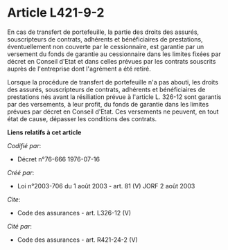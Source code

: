# Article L421-9-2

En cas de transfert de portefeuille, la partie des droits des assurés, souscripteurs de contrats, adhérents et bénéficiaires
de prestations, éventuellement non couverte par le cessionnaire, est garantie par un versement du fonds de garantie au
cessionnaire dans les limites fixées par décret en Conseil d'Etat et dans celles prévues par les contrats souscrits auprès de
l'entreprise dont l'agrément a été retiré. 

Lorsque la procédure de transfert de portefeuille n'a pas abouti, les droits des assurés, souscripteurs de contrats,
adhérents et bénéficiaires de prestations nés avant la résiliation prévue à l'article L. 326-12 sont garantis par des
versements, à leur profit, du fonds de garantie dans les limites prévues par décret en Conseil d'Etat. Ces versements ne
peuvent, en tout état de cause, dépasser les conditions des contrats.

**Liens relatifs à cet article**

_Codifié par_:

  - Décret n°76-666 1976-07-16

_Créé par_:

  - Loi n°2003-706 du 1 août 2003 - art. 81 (V) JORF 2 août 2003

_Cite_:

  - Code des assurances - art. L326-12 (V)

_Cité par_:

  - Code des assurances - art. R421-24-2 (V)
